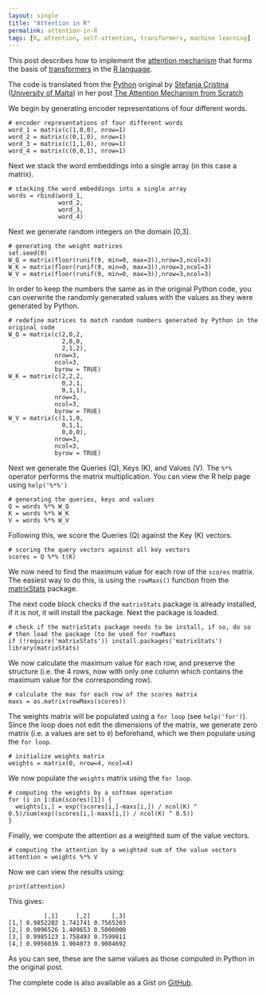 ```yaml
---
layout: single
title: "Attention in R"
permalink: attention-in-R 
tags: [R, attention, self-attention, transformers, machine learning]
---
```


This post describes how to implement the [attention mechanism](https://en.m.wikipedia.org/wiki/Attention_(machine_learning)) that forms the basis of [transformers](https://en.m.wikipedia.org/wiki/Transformer_(machine_learning_model)) in the [R language](https://en.m.wikipedia.org/wiki/R_(programming_language)).

The code is translated from the [Python](https://www.python.org/) original by [Stefania Cristina](https://scholar.google.com/citations?user=ncHZ0mwAAAAJ&hl=en) ([University of Malta](https://www.um.edu.mt/profile/stefaniacristina)) in her post [The Attention Mechanism from Scratch](https://machinelearningmastery.com/the-attention-mechanism-from-scratch/)

We begin by generating encoder representations of four different words.

```
# encoder representations of four different words
word_1 = matrix(c(1,0,0), nrow=1)
word_2 = matrix(c(0,1,0), nrow=1)
word_3 = matrix(c(1,1,0), nrow=1)
word_4 = matrix(c(0,0,1), nrow=1)
```

Next we stack the word embeddings into a single array (in this case a matrix).
```
# stacking the word embeddings into a single array
words = rbind(word_1,
              word_2,
              word_3,
              word_4)
```

Next we generate random integers on the domain [0,3].
```
# generating the weight matrices
set.seed(0)
W_Q = matrix(floor(runif(9, min=0, max=3)),nrow=3,ncol=3)
W_K = matrix(floor(runif(9, min=0, max=3)),nrow=3,ncol=3)
W_V = matrix(floor(runif(9, min=0, max=3)),nrow=3,ncol=3)
```

In order to keep the numbers the same as in the original Python code, you can overwrite the randomly generated values with the values as they were generated by Python.
```
# redefine matrices to match random numbers generated by Python in the original code
W_Q = matrix(c(2,0,2,
               2,0,0,
               2,1,2),
             nrow=3,
             ncol=3,
             byrow = TRUE)
W_K = matrix(c(2,2,2,
               0,2,1,
               0,1,1),
             nrow=3,
             ncol=3,
             byrow = TRUE)
W_V = matrix(c(1,1,0,
               0,1,1,
               0,0,0),
             nrow=3,
             ncol=3,
             byrow = TRUE)
```

Next we generate the Queries (Q), Keys (K), and Values (V). The `%*%` operator performs the matrix multiplication. You can view the R help page using `help('%*%')`
```
# generating the queries, keys and values
Q = words %*% W_Q
K = words %*% W_K
V = words %*% W_V
```

Following this, we score the Queries (Q) against the Key (K) vectors.
```
# scoring the query vectors against all key vectors
scores = Q %*% t(K)
```

We now need to find the maximum value for each row of the `scores` matrix. The easiest way to do this, is using the `rowMaxs()` function from the [matrixStats](https://cran.r-project.org/package=matrixStats) package.

The next code block checks if the `matrixStats` package is already installed, if it is not, it will install the package. Next the package is loaded.
```
# check if the matrixStats package needs to be install, if so, do so
# then load the package (to be used for rowMaxs
if (!require('matrixStats')) install.packages('matrixStats')
library(matrixStats)
```

We now calculate the maximum value for each row, and preserve the structure (i.e. the 4 rows, now with only one column which contains the maximum value for the corresponding row).
```
# calculate the max for each row of the scores matrix
maxs = as.matrix(rowMaxs(scores))
```

The weights matrix will be populated using a `for loop` (see `help('for')`). Since the loop does not edit the dimensions of the matrix, we generate zero matrix (i.e. a values are set to `0`) beforehand, which we then populate using the `for loop`.
```
# initialize weights matrix
weights = matrix(0, nrow=4, ncol=4)
```

We now populate the `weights` matrix using the `for loop`.
```
# computing the weights by a softmax operation
for (i in 1:dim(scores)[1]) {
  weights[i,] = exp((scores[i,]-maxs[i,]) / ncol(K) ^ 0.5)/sum(exp((scores[i,]-maxs[i,]) / ncol(K) ^ 0.5))
}
```

Finally, we compute the attention as a weighted sum of the value vectors.
```
# computing the attention by a weighted sum of the value vectors
attention = weights %*% V
```

Now we can view the results using:
```
print(attention)
```

This gives:
```
          [,1]     [,2]      [,3]
[1,] 0.9852202 1.741741 0.7565203
[2,] 0.9096526 1.409653 0.5000000
[3,] 0.9985123 1.758493 0.7599811
[4,] 0.9956039 1.904073 0.9084692
```

As you can see, these are the same values as those computed in Python in the original post. 

The complete code is also available as a Gist on [GitHub](https://gist.github.com/bquast/169c42090e4337c5f4023ac46ce694f2).

